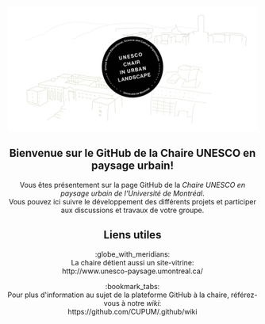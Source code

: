 ![UNESCO chair banner](https://raw.githubusercontent.com/CUPUM/.github/main/profile/beaudrymarchand-banner-20221021.svg)

<h2 align="center">Bienvenue sur le GitHub de la Chaire UNESCO en paysage urbain!</h2>
<p align="center">Vous êtes présentement sur la page GitHub de la <em>Chaire UNESCO en paysage urbain de l’Université de Montréal</em>.<br>Vous pouvez ici suivre le développement des différents projets et participer aux discussions et travaux de votre groupe.</p>
<h2 align="center">Liens utiles</h2>
<p align="center">:globe_with_meridians:<br>La chaire détient aussi un site-vitrine:<br>http://www.unesco-paysage.umontreal.ca/</p>
<p align="center">:bookmark_tabs:<br>Pour plus d'information au sujet de la plateforme GitHub à la chaire, référez-vous à notre <em>wiki</em>:<br>https://github.com/CUPUM/.github/wiki</p>
